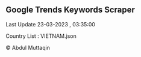 

## Google Trends Keywords Scraper 
 
Last Update 23-03-2023 , 03:35:00

Country List :
VIETNAM.json



© Abdul Muttaqin 
